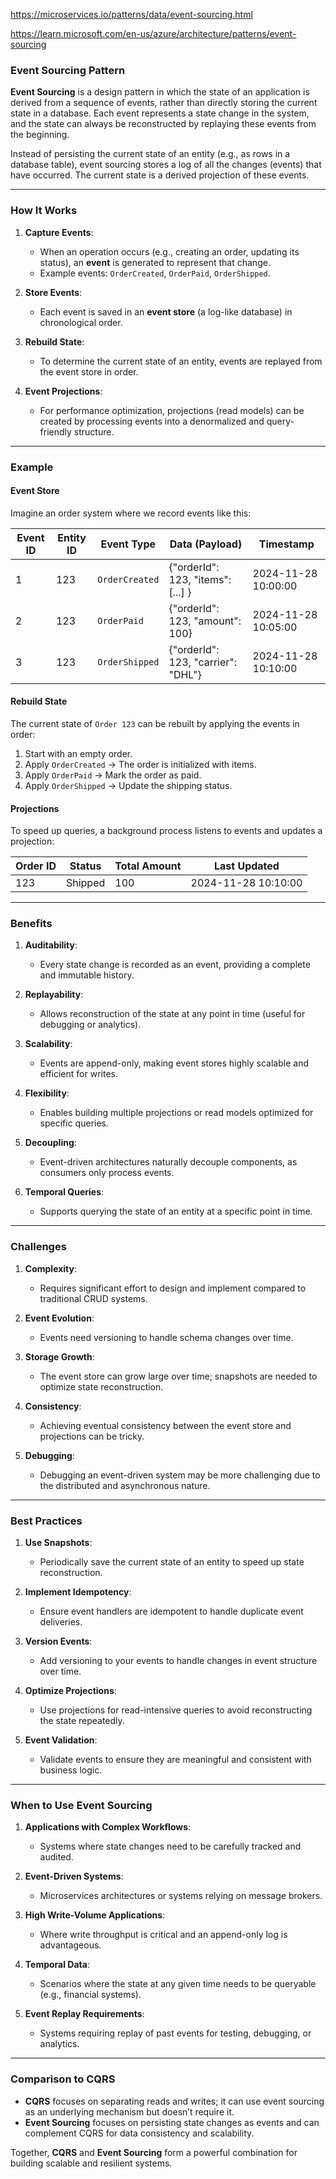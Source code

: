 https://microservices.io/patterns/data/event-sourcing.html

https://learn.microsoft.com/en-us/azure/architecture/patterns/event-sourcing

### **Event Sourcing Pattern**

**Event Sourcing** is a design pattern in which the state of an application is derived from a sequence of events, rather than directly storing the current state in a database. Each event represents a state change in the system, and the state can always be reconstructed by replaying these events from the beginning.

Instead of persisting the current state of an entity (e.g., as rows in a database table), event sourcing stores a log of all the changes (events) that have occurred. The current state is a derived projection of these events.

---

### **How It Works**

1. **Capture Events**:
   - When an operation occurs (e.g., creating an order, updating its status), an **event** is generated to represent that change.
   - Example events: `OrderCreated`, `OrderPaid`, `OrderShipped`.

2. **Store Events**:
   - Each event is saved in an **event store** (a log-like database) in chronological order.

3. **Rebuild State**:
   - To determine the current state of an entity, events are replayed from the event store in order.

4. **Event Projections**:
   - For performance optimization, projections (read models) can be created by processing events into a denormalized and query-friendly structure.

---

### **Example**

#### **Event Store**
Imagine an order system where we record events like this:

| Event ID | Entity ID | Event Type      | Data (Payload)             | Timestamp           |
|----------|-----------|-----------------|----------------------------|---------------------|
| 1        | 123       | `OrderCreated`  | {"orderId": 123, "items": [...] } | 2024-11-28 10:00:00 |
| 2        | 123       | `OrderPaid`     | {"orderId": 123, "amount": 100}   | 2024-11-28 10:05:00 |
| 3        | 123       | `OrderShipped`  | {"orderId": 123, "carrier": "DHL"}| 2024-11-28 10:10:00 |

#### **Rebuild State**
The current state of `Order 123` can be rebuilt by applying the events in order:

1. Start with an empty order.
2. Apply `OrderCreated` → The order is initialized with items.
3. Apply `OrderPaid` → Mark the order as paid.
4. Apply `OrderShipped` → Update the shipping status.

#### **Projections**
To speed up queries, a background process listens to events and updates a projection:

| Order ID | Status   | Total Amount | Last Updated        |
|----------|----------|--------------|---------------------|
| 123      | Shipped  | 100          | 2024-11-28 10:10:00 |

---

### **Benefits**

1. **Auditability**:
   - Every state change is recorded as an event, providing a complete and immutable history.

2. **Replayability**:
   - Allows reconstruction of the state at any point in time (useful for debugging or analytics).

3. **Scalability**:
   - Events are append-only, making event stores highly scalable and efficient for writes.

4. **Flexibility**:
   - Enables building multiple projections or read models optimized for specific queries.

5. **Decoupling**:
   - Event-driven architectures naturally decouple components, as consumers only process events.

6. **Temporal Queries**:
   - Supports querying the state of an entity at a specific point in time.

---

### **Challenges**

1. **Complexity**:
   - Requires significant effort to design and implement compared to traditional CRUD systems.

2. **Event Evolution**:
   - Events need versioning to handle schema changes over time.

3. **Storage Growth**:
   - The event store can grow large over time; snapshots are needed to optimize state reconstruction.

4. **Consistency**:
   - Achieving eventual consistency between the event store and projections can be tricky.

5. **Debugging**:
   - Debugging an event-driven system may be more challenging due to the distributed and asynchronous nature.

---

### **Best Practices**

1. **Use Snapshots**:
   - Periodically save the current state of an entity to speed up state reconstruction.

2. **Implement Idempotency**:
   - Ensure event handlers are idempotent to handle duplicate event deliveries.

3. **Version Events**:
   - Add versioning to your events to handle changes in event structure over time.

4. **Optimize Projections**:
   - Use projections for read-intensive queries to avoid reconstructing the state repeatedly.

5. **Event Validation**:
   - Validate events to ensure they are meaningful and consistent with business logic.

---

### **When to Use Event Sourcing**

1. **Applications with Complex Workflows**:
   - Systems where state changes need to be carefully tracked and audited.

2. **Event-Driven Systems**:
   - Microservices architectures or systems relying on message brokers.

3. **High Write-Volume Applications**:
   - Where write throughput is critical and an append-only log is advantageous.

4. **Temporal Data**:
   - Scenarios where the state at any given time needs to be queryable (e.g., financial systems).

5. **Event Replay Requirements**:
   - Systems requiring replay of past events for testing, debugging, or analytics.

---

### **Comparison to CQRS**

- **CQRS** focuses on separating reads and writes; it can use event sourcing as an underlying mechanism but doesn’t require it.
- **Event Sourcing** focuses on persisting state changes as events and can complement CQRS for data consistency and scalability.

Together, **CQRS** and **Event Sourcing** form a powerful combination for building scalable and resilient systems.
